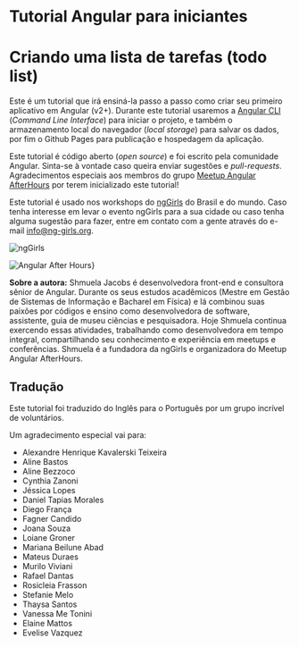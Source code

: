 # Tutorial Angular para iniciantes 

# Criando uma lista de tarefas (todo list) 

Este é um tutorial que irá ensiná-la passo a passo como criar seu primeiro aplicativo em Angular (v2+). Durante este tutorial usaremos a [Angular CLI](https://cli.angular.io/) (*Command Line Interface*) para iniciar o projeto, e também o armazenamento local do navegador (*local storage*) para salvar os dados, por fim o Github Pages para publicação e hospedagem da aplicação.

Este tutorial é código aberto (*open source*) e foi escrito pela comunidade Angular. Sinta-se à vontade caso queira enviar sugestões e *pull-requests*. Agradecimentos especiais aos membros do grupo [Meetup Angular AfterHours](http://www.meetup.com/Angular-AfterHours/events/235151422/) por terem inicializado este tutorial! 

Este tutorial é usado nos workshops do [ngGirls](http://ng-girls.org) do Brasil e do mundo. Caso tenha interesse em levar o evento ngGirls para a sua cidade ou caso tenha alguma sugestão para fazer, entre em contato com a gente através do e-mail [info@ng-girls.org](/mailto:info@ng-girls.org).

![ngGirls](/assets/ngGirls%20banner%20transparent.png)

![Angular After Hours}](/assets/slogen.png)

**Sobre a autora:** Shmuela Jacobs é desenvolvedora front-end e consultora sênior de Angular. 
Durante os seus estudos acadêmicos \(Mestre em Gestão de Sistemas de Informação e Bacharel em Física\) e lá combinou suas paixões por códigos e ensino como desenvolvedora de software, assistente, guia de museu ciências e 
pesquisadora. Hoje Shmuela continua exercendo essas atividades, trabalhando como desenvolvedora em tempo integral, compartilhando seu conhecimento e experiência em meetups e conferências. Shmuela é a fundadora da ngGirls e organizadora do Meetup Angular AfterHours.

## Tradução

Este tutorial foi traduzido do Inglês para o Português por um grupo incrível de voluntários.

Um agradecimento especial vai para:

* Alexandre Henrique Kavalerski Teixeira
* Aline Bastos
* Aline Bezzoco
* Cynthia Zanoni
* Jéssica Lopes
* Daniel Tapias Morales
* Diego França
* Fagner Candido
* Joana Souza
* Loiane Groner
* Mariana Beilune Abad
* Mateus Duraes
* Murilo Viviani
* Rafael Dantas
* Rosicleia Frasson
* Stefanie Melo
* Thaysa Santos
* Vanessa Me Tonini
* Elaine Mattos
* Evelise Vazquez
